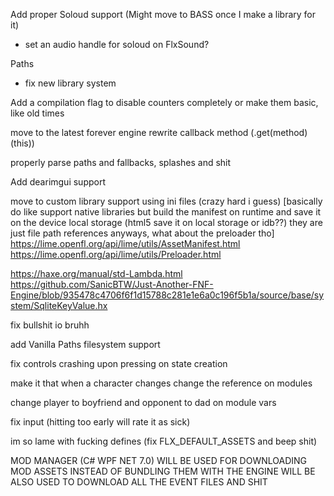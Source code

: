 Add proper Soloud support (Might move to BASS once I make a library for it)
- set an audio handle for soloud on FlxSound?

Paths
- fix new library system

Add a compilation flag to disable counters completely or make them basic, like old times

move to the latest forever engine rewrite callback method (.get(method)(this))

properly parse paths and fallbacks, splashes and shit

Add dearimgui support

move to custom library support using ini files (crazy hard i guess) [basically do like support native libraries but build the manifest on runtime and save it on the device local storage (html5 save it on local storage or idb??) they are just file path references anyways, what about the preloader tho]
https://lime.openfl.org/api/lime/utils/AssetManifest.html
https://lime.openfl.org/api/lime/utils/Preloader.html

https://haxe.org/manual/std-Lambda.html
https://github.com/SanicBTW/Just-Another-FNF-Engine/blob/935478c4706f6f1d15788c281e1e6a0c196f5b1a/source/base/system/SqliteKeyValue.hx

fix bullshit io bruhh

add Vanilla Paths filesystem support

fix controls crashing upon pressing on state creation

make it that when a character changes change the reference on modules

change player to boyfriend and opponent to dad on module vars

fix input (hitting too early will rate it as sick)

im so lame with fucking defines (fix FLX_DEFAULT_ASSETS and beep shit)

MOD MANAGER (C# WPF NET 7.0)
WILL BE USED FOR DOWNLOADING MOD ASSETS INSTEAD OF BUNDLING THEM WITH THE ENGINE
WILL BE ALSO USED TO DOWNLOAD ALL THE EVENT FILES AND SHIT